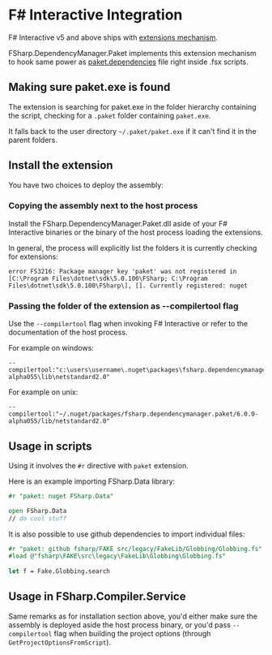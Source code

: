 # F# Interactive Integration

F# Interactive v5 and above ships with [extensions mechanism](https://github.com/fsharp/fslang-design/blob/dcc45b557f713a9aee75d85eae7555d41cd1cb0b/tooling/FST-1027-fsi-references.md).

FSharp.DependencyManager.Paket implements this extension mechanism to hook same power as [paket.dependencies](dependencies-file.html) file right inside .fsx scripts.

## Making sure paket.exe is found

The extension is searching for paket.exe in the folder hierarchy containing the script, checking for a `.paket` folder containing `paket.exe`.

It falls back to the user directory `~/.paket/paket.exe` if it can't find it in the parent folders.

## Install the extension

You have two choices to deploy the assembly:

### Copying the assembly next to the host process

Install the FSharp.DependencyManager.Paket.dll aside of your F# Interactive binaries or the binary of the host process loading the extensions.

In general, the process will explicitly list the folders it is currently checking for extensions:

```
error FS3216: Package manager key 'paket' was not registered in [C:\Program Files\dotnet\sdk\5.0.100\FSharp; C:\Program Files\dotnet\sdk\5.0.100\FSharp\], []. Currently registered: nuget
```

### Passing the folder of the extension as --compilertool flag

Use the `--compilertool` flag when invoking F# Interactive or refer to the documentation of the host process.

For example on windows:

```
--compilertool:"c:\users\username\.nuget\packages\fsharp.dependencymanager.paket\6.0.0-alpha055\lib\netstandard2.0"
```

For example on unix:

```
--compilertool:"~/.nuget/packages/fsharp.dependencymanager.paket/6.0.0-alpha055/lib/netstandard2.0"
```

## Usage in scripts

Using it involves the `#r` directive with `paket` extension.

Here is an example importing FSharp.Data library:

```fsharp
#r "paket: nuget FSharp.Data"

open FSharp.Data
// do cool stuff
```

It is also possible to use github dependencies to import individual files:

```fsharp
#r "paket: github fsharp/FAKE src/legacy/FakeLib/Globbing/Globbing.fs"
#load @"fsharp\FAKE\src\legacy\FakeLib\Globbing\Globbing.fs"
 
let f = Fake.Globbing.search
```

## Usage in FSharp.Compiler.Service

Same remarks as for installation section above, you'd either make sure the assembly is deployed aside the host process binary, or you'd pass `--compilertool` flag when building the project options (through `GetProjectOptionsFromScript`).
